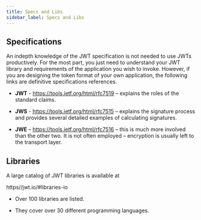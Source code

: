 ```yaml
---
title: Specs and Libs
sidebar_label: Specs and Libs
---
```


## Specifications

An indepth knowledge of the JWT specification is not needed to use JWTs
productively.  For the most part, you just need to understand your JWT
library and requirements of the application you wish to invoke.  However,
if you are designing the token format of your own application,
the following links are definitive specifications references.

* __JWT__ - https://tools.ietf.org/html/rfc7519 – explains the roles of the
  standard claims.

* __JWS__ - https://tools.ietf.org/html/rfc7515 – explains the signature process
  and provides several detailed examples of calculating signatures.

* __JWE__ – https://tools.ietf.org/html/rfc7516 – this is much more involved than
  the other two.  It is not often employed – encryption is usually left to the
  transport layer.

## Libraries

A large catalog of JWT libraries is available at 

https//jwt.io/#libraries-io

* Over 100 libraries are listed.

* They cover over 30 different programming languages.
